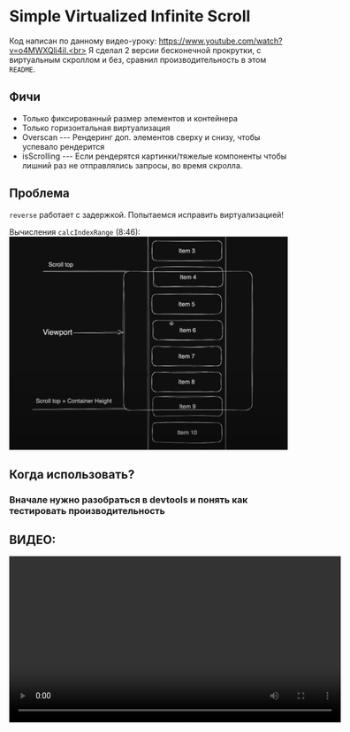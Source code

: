 # Simple Virtualized Infinite Scroll
Код написан по данному видео-уроку: https://www.youtube.com/watch?v=o4MWXQli4iI.<br>
Я сделал 2 версии бесконечной прокрутки, с виртуальным скроллом и без, сравнил производительность в этом `README`.

## Фичи
- Только фиксированный размер элементов и контейнера
- Только горизонтальная виртуализация
- Overscan --- Рендеринг доп. элементов сверху и снизу, чтобы успевало рендерится
- isScrolling --- Если рендерятся картинки/тяжелые компоненты чтобы лишний раз не отправлялись запросы, во время скролла.

## Проблема
`reverse` работает с задержкой. Попытаемся исправить виртуализацией!

Вычисления `calcIndexRange` (8:46):
![alt text](./public/markdown_access/image.png)

## Когда использовать?



### Вначале нужно разобраться в devtools и понять как тестировать производительность

## ВИДЕО:
<video width="600" controls>
  <source src="./public/markdown_access/[LESSON 1] Пишем библиотеку для виртуального скролла с нуля React.mp4" type="video/mp4">
  Ваш браузер не поддерживает видео тег.
</video>